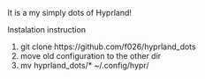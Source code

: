 <p>It is a my simply dots of Hyprland!</p>
<p>Instalation instruction</p>
<ol>
    <li>git clone https://github.com/f026/hyprland_dots</li>
    <li>move old configuration to the other dir</li>
    <li>mv hyprland_dots/* ~/.config/hypr/</li>
<ol>
